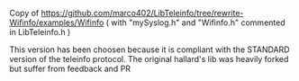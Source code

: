 Copy of https://github.com/marco402/LibTeleinfo/tree/rewrite-Wifinfo/examples/Wifinfo
( with "mySyslog.h" and "Wifinfo.h" commented in LibTeleinfo.h )

This version has been choosen because it is compliant with the STANDARD version of the teleinfo protocol.
The original hallard's lib was heavily forked but suffer from feedback and PR

